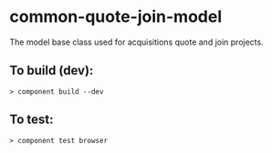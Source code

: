 # common-quote-join-model

The model base class used for acquisitions  quote and join projects.

## To build (dev):
````
> component build --dev
````

## To test:
````
> component test browser
````
